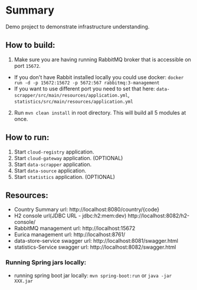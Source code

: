 # Summary

Demo project to demonstrate infrastructure understanding.

## How to build:

1. Make sure you are having running RabbitMQ broker that is accessible on port `15672`.
- If you don't have Rabbit installed locally you could use docker: `docker run -d -p 15672:15672 -p 5672:567 rabbitmq:3-management`
- If you want to use different port you need to set that here: `data-scrapper/src/main/resources/application.yml`, `statistics/src/main/resources/application.yml`
2. Run `mvn clean install` in root directory. This will build all 5 modules at once.

## How to run:

1. Start `cloud-registry` application.
2. Start `cloud-gateway` application. (OPTIONAL)
3. Start `data-scrapper` application.
4. Start `data-source` application.
5. Start `statistics` application. (OPTIONAL)

## Resources:

- Country Summary url: http://localhost:8080/country/{code}
- H2 console url(JDBC URL - jdbc:h2:mem:dev) http://localhost:8082/h2-console/ 
- RabbitMQ management url: http://localhost:15672
- Eurica management url: http://localhost:8761/
- data-store-service swagger url: http://localhost:8081/swagger.html
- statistics-Service swagger url: http://localhost:8082/swagger.html

### Running Spring jars locally:
- running spring boot jar locally: `mvn spring-boot:run` or `java -jar XXX.jar`